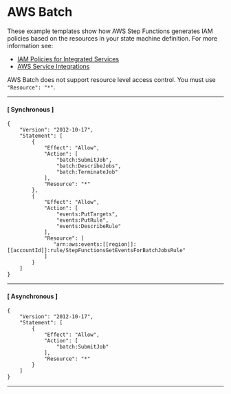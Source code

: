 # AWS Batch<a name="batch-iam"></a>

These example templates show how AWS Step Functions generates IAM policies based on the resources in your state machine definition\. For more information see:
+ [IAM Policies for Integrated Services](connectors-iam-templates.md)
+ [AWS Service Integrations](concepts-connectors.md)

AWS Batch does not support resource level access control\. You must use `"Resource": "*"`\.

------
#### [ Synchronous ]

```
{
    "Version": "2012-10-17",
    "Statement": [
        {
            "Effect": "Allow",
            "Action": [
                "batch:SubmitJob",
                "batch:DescribeJobs",
                "batch:TerminateJob"
            ],
            "Resource": "*"
        },
        {
            "Effect": "Allow",
            "Action": [
                "events:PutTargets",
                "events:PutRule",
                "events:DescribeRule"
            ],
            "Resource": [
               "arn:aws:events:[[region]]:[[accountId]]:rule/StepFunctionsGetEventsForBatchJobsRule"
            ]
        }
    ]
}
```

------
#### [ Asynchronous ]

```
{
    "Version": "2012-10-17",
    "Statement": [
        {
            "Effect": "Allow",
            "Action": [
                "batch:SubmitJob"
            ],
            "Resource": "*"
        }
    ]
}
```

------